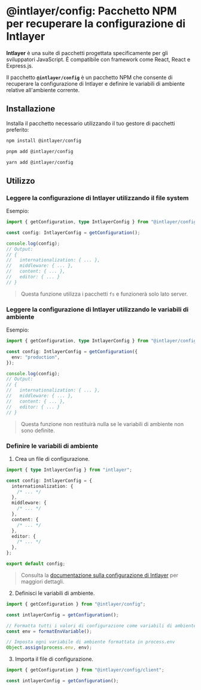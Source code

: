 # @intlayer/config: Pacchetto NPM per recuperare la configurazione di Intlayer

**Intlayer** è una suite di pacchetti progettata specificamente per gli sviluppatori JavaScript. È compatibile con framework come React, React e Express.js.

Il pacchetto **`@intlayer/config`** è un pacchetto NPM che consente di recuperare la configurazione di Intlayer e definire le variabili di ambiente relative all'ambiente corrente.

## Installazione

Installa il pacchetto necessario utilizzando il tuo gestore di pacchetti preferito:

```bash packageManager="npm"
npm install @intlayer/config
```

```bash packageManager="pnpm"
pnpm add @intlayer/config
```

```bash packageManager="yarn"
yarn add @intlayer/config
```

## Utilizzo

### Leggere la configurazione di Intlayer utilizzando il file system

Esempio:

```ts
import { getConfiguration, type IntlayerConfig } from "@intlayer/config";

const config: IntlayerConfig = getConfiguration();

console.log(config);
// Output:
// {
//   internationalization: { ... },
//   middleware: { ... },
//   content: { ... },
//   editor: { ... }
// }
```

> Questa funzione utilizza i pacchetti `fs` e funzionerà solo lato server.

### Leggere la configurazione di Intlayer utilizzando le variabili di ambiente

Esempio:

```ts
import { getConfiguration, type IntlayerConfig } from "@intlayer/config/client";

const config: IntlayerConfig = getConfiguration({
  env: "production",
});

console.log(config);
// Output:
// {
//   internationalization: { ... },
//   middleware: { ... },
//   content: { ... },
//   editor: { ... }
// }
```

> Questa funzione non restituirà nulla se le variabili di ambiente non sono definite.

### Definire le variabili di ambiente

1. Crea un file di configurazione.

```ts fileName="intlayer.config.ts"
import { type IntlayerConfig } from "intlayer";

const config: IntlayerConfig = {
  internationalization: {
    /* ... */
  },
  middleware: {
    /* ... */
  },
  content: {
    /* ... */
  },
  editor: {
    /* ... */
  },
};

export default config;
```

> Consulta la [documentazione sulla configurazione di Intlayer](https://github.com/aymericzip/intlayer/blob/main/docs/it/configuration.md) per maggiori dettagli.

2. Definisci le variabili di ambiente.

```ts
import { getConfiguration } from "@intlayer/config";

const intlayerConfig = getConfiguration();

// Formatta tutti i valori di configurazione come variabili di ambiente
const env = formatEnvVariable();

// Imposta ogni variabile di ambiente formattata in process.env
Object.assign(process.env, env);
```

3. Importa il file di configurazione.

```ts
import { getConfiguration } from "@intlayer/config/client";

const intlayerConfig = getConfiguration();
```
